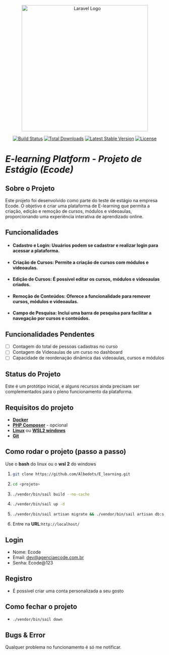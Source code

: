<p align="center"><a href="https://laravel.com" target="_blank"><img src="https://raw.githubusercontent.com/laravel/art/master/logo-lockup/5%20SVG/2%20CMYK/1%20Full%20Color/laravel-logolockup-cmyk-red.svg" width="400" alt="Laravel Logo"></a></p>

<p align="center">
<a href="https://github.com/laravel/framework/actions"><img src="https://github.com/laravel/framework/workflows/tests/badge.svg" alt="Build Status"></a>
<a href="https://packagist.org/packages/laravel/framework"><img src="https://img.shields.io/packagist/dt/laravel/framework" alt="Total Downloads"></a>
<a href="https://packagist.org/packages/laravel/framework"><img src="https://img.shields.io/packagist/v/laravel/framework" alt="Latest Stable Version"></a>
<a href="https://packagist.org/packages/laravel/framework"><img src="https://img.shields.io/packagist/l/laravel/framework" alt="License"></a>
</p>

# *E-learning Platform - Projeto de Estágio (Ecode)*

 ## **Sobre o Projeto**

Este projeto foi desenvolvido como parte do teste de estágio na empresa Ecode. O objetivo é criar uma plataforma de E-learning que permita a criação, edição e remoção de cursos, módulos e videoaulas, proporcionando uma experiência interativa de aprendizado online.


## **Funcionalidades**

- #### **Cadastro e Login:** Usuários podem se cadastrar e realizar login para acessar a plataforma.
- #### **Criação de Cursos:** Permite a criação de cursos com módulos e videoaulas.
- #### **Edição de Cursos:** É possível editar os cursos, módulos e videoaulas criados.
- #### **Remoção de Conteúdos:** Oferece a funcionalidade para remover cursos, módulos e videoaulas.
- #### **Campo de Pesquisa:** Inclui uma barra de pesquisa para facilitar a navegação por cursos e conteúdos.

## Funcionalidades Pendentes

- [ ] Contagem do total de pessoas cadastras no curso
- [ ] Contagem de Videoaulas de um curso no dashboard
- [ ] Capacidade de reordenação dinâmica das videoaulas, cursos e módulos

## Status do Projeto

Este é um protótipo inicial, e alguns recursos ainda precisam ser complementados para o pleno funcionamento da plataforma.

## Requisitos do projeto
- **[Docker](https://www.docker.com/)**
- **[PHP Composer](https://getcomposer.org/)** - opcional
- **[Linux](https://www.linux.org/pages/download/)** ou **[WSL2 windows](https://learn.microsoft.com/pt-br/windows/wsl/install)**
- **[Git](https://git-scm.com/)**

## Como rodar o projeto (passo a passo)

Use o **bash** do linux ou o **wsl 2** do windows

1.  ```bash
    git clone https://github.com/Albedots/E_learning.git
    ```

2.  ```bash
    cd <projeto>
    ```

3.  ```bash
    ./vendor/bin/sail build --no-cache    
    ```

4.  ```bash
    ./vendor/bin/sail up -d
    ```

5.  ```bash
    ./vendor/bin/sail artisan migrate && ./vendor/bin/sail artisan db:seed
    ```

6. Entre na **URL**:`http://localhost/`

## Login

- Nome: Ecode
- Email: dev@agenciaecode.com.br
- Senha: Ecode@123 

## Registro

- É possível criar uma conta personalizada a seu gosto

## Como fechar o projeto

-   ```bash
    ./vendor/bin/sail down    
    ```

## Bugs & Error
Qualquer problema no funcionamento é só me notificar.